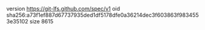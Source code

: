 version https://git-lfs.github.com/spec/v1
oid sha256:a73f1ef887d67737935ded1df5178dfe0a36214dec3f603863f9834553e35102
size 8615
